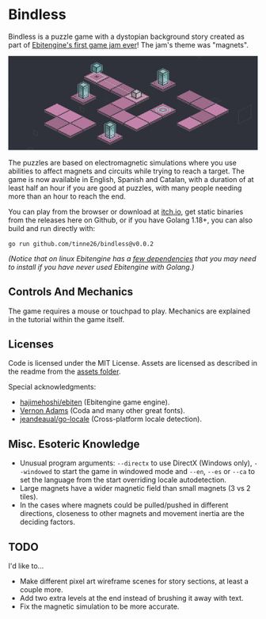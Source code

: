 # Bindless
Bindless is a puzzle game with a dystopian background story created as part of [Ebitengine's first game jam ever](https://itch.io/jam/ebiten-game-jam/results)! The jam's theme was "magnets".

![Bindless tutorial level](https://github.com/tinne26/bindless/blob/main/screenshots/01.png)

The puzzles are based on electromagnetic simulations where you use abilities to affect magnets and circuits while trying to reach a target. The game is now available in English, Spanish and Catalan, with a duration of at least half an hour if you are good at puzzles, with many people needing more than an hour to reach the end.

You can play from the browser or download at [itch.io](https://tinne26.itch.io/bindless), get static binaries from the releases here on Github, or if you have Golang 1.18+, you can also build and run directly with:
```
go run github.com/tinne26/bindless@v0.0.2
```
*(Notice that on linux Ebitengine has a [few dependencies](https://ebiten.org/documents/install.html?os=linux#Dependencies) that you may need to install if you have never used Ebitengine with Golang.)*

## Controls And Mechanics
The game requires a mouse or touchpad to play. Mechanics are explained in the tutorial within the game itself.

## Licenses
Code is licensed under the MIT License. Assets are licensed as described in the readme from the [assets folder](https://github.com/tinne26/bindless/tree/main/assets).

Special acknowledgments:
- [hajimehoshi/ebiten](https://github.com/hajimehoshi/ebiten) (Ebitengine game engine).
- [Vernon Adams](https://fonts.google.com/?query=Vernon+Adams) (Coda and many other great fonts).
- [jeandeaual/go-locale](https://github.com/jeandeaual/go-locale) (Cross-platform locale detection).

## Misc. Esoteric Knowledge
- Unusual program arguments: `--directx` to use DirectX (Windows only), `--windowed` to start the game in windowed mode and `--en`, `--es` or `--ca` to set the language from the start overriding locale autodetection.
- Large magnets have a wider magnetic field than small magnets (3 vs 2 tiles).
- In the cases where magnets could be pulled/pushed in different directions, closeness to other magnets and movement inertia are the deciding factors.

## TODO
I'd like to...
- Make different pixel art wireframe scenes for story sections, at least a couple more.
- Add two extra levels at the end instead of brushing it away with text.
- Fix the magnetic simulation to be more accurate.
